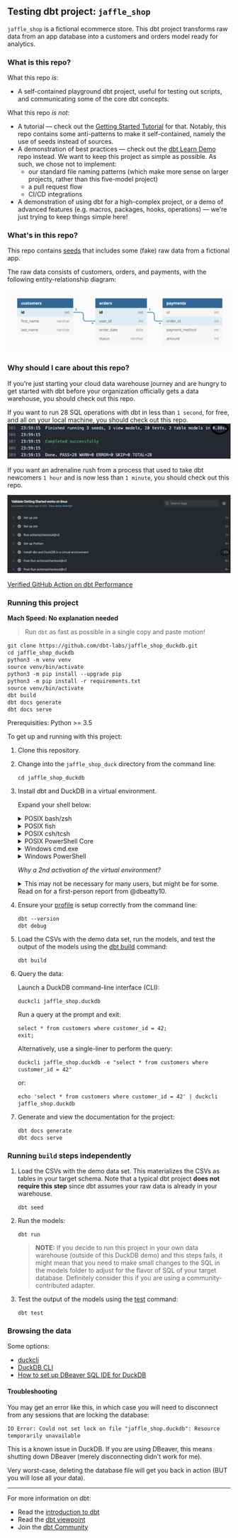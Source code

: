 ## Testing dbt project: `jaffle_shop`

`jaffle_shop` is a fictional ecommerce store. This dbt project transforms raw data from an app database into a customers and orders model ready for analytics.

### What is this repo?
What this repo _is_:
- A self-contained playground dbt project, useful for testing out scripts, and communicating some of the core dbt concepts.

What this repo _is not_:
- A tutorial — check out the [Getting Started Tutorial](https://docs.getdbt.com/tutorial/setting-up) for that. Notably, this repo contains some anti-patterns to make it self-contained, namely the use of seeds instead of sources.
- A demonstration of best practices — check out the [dbt Learn Demo](https://github.com/dbt-labs/dbt-learn-demo) repo instead. We want to keep this project as simple as possible. As such, we chose not to implement:
    - our standard file naming patterns (which make more sense on larger projects, rather than this five-model project)
    - a pull request flow
    - CI/CD integrations
- A demonstration of using dbt for a high-complex project, or a demo of advanced features (e.g. macros, packages, hooks, operations) — we're just trying to keep things simple here!

### What's in this repo?
This repo contains [seeds](https://docs.getdbt.com/docs/building-a-dbt-project/seeds) that includes some (fake) raw data from a fictional app.

The raw data consists of customers, orders, and payments, with the following entity-relationship diagram:

![Jaffle Shop ERD](/etc/jaffle_shop_erd.png)

### Why should I care about this repo?
If you're just starting your cloud data warehouse journey and are hungry to get started with dbt before your organization officially gets a data warehouse, you should check out this repo.

If you want to run 28 SQL operations with dbt in less than `1 second`, for free, and all on your local machine, you should check out this repo.
![dbt_performance](images/dbt_performance.png)

If you want an adrenaline rush from a process that used to take dbt newcomers `1 hour` and is now less than `1 minute`, you should check out this repo.

![dbt_full_deploy_commands](images/dbt_full_deploy_commands.png)

[Verified GitHub Action on dbt Performance](https://github.com/dbt-labs/jaffle_shop_duckdb/runs/7141529753?check_suite_focus=true#step:4:306)

### Running this project

**Mach Speed: No explanation needed**
> Run `dbt` as fast as possible in a single copy and paste motion!

```shell
git clone https://github.com/dbt-labs/jaffle_shop_duckdb.git
cd jaffle_shop_duckdb
python3 -m venv venv
source venv/bin/activate
python3 -m pip install --upgrade pip
python3 -m pip install -r requirements.txt
source venv/bin/activate
dbt build
dbt docs generate
dbt docs serve
```

Prerequisities: Python >= 3.5

To get up and running with this project:

1. Clone this repository.

1. Change into the `jaffle_shop_duck` directory from the command line:
    ```shell
    cd jaffle_shop_duckdb
    ```

1. Install dbt and DuckDB in a virtual environment.

    Expand your shell below:

    <details>
    <summary>POSIX bash/zsh</summary>

    ```shell
    python3 -m venv venv
    source venv/bin/activate
    venv/bin/python3 -m pip install --upgrade pip
    python3 -m pip install -r requirements.txt
    source venv/bin/activate
    ```
    </details>

    <details>
    <summary>POSIX fish</summary>

    ```shell
    python3 -m venv venv
    source venv/bin/activate.fish
    venv/bin/python3 -m pip install --upgrade pip
    python3 -m pip install -r requirements.txt
    source venv/bin/activate.fish
    ```
    </details>

    <details>
    <summary>POSIX csh/tcsh</summary>

    ```shell
    python3 -m venv venv
    source venv/bin/activate.csh
    venv/bin/python3 -m pip install --upgrade pip
    python3 -m pip install -r requirements.txt
    source venv/bin/activate.csh
    ```
    </details>

    <details>
    <summary>POSIX PowerShell Core</summary>

    ```shell
    python3 -m venv venv
    venv/bin/Activate.ps1
    venv/bin/python3 -m pip install --upgrade pip
    python3 -m pip install -r requirements.txt
    venv/bin/Activate.ps1
    ```
    </details>

    <details>
    <summary>Windows cmd.exe</summary>

    ```shell
    python -m venv venv
    venv\Scripts\activate.bat
    python -m pip install --upgrade pip
    python -m pip install -r requirements.txt
    venv\Scripts\activate.bat
    ```
    </details>

    <details>
    <summary>Windows PowerShell</summary>

    ```shell
    python -m venv venv
    venv\Scripts\Activate.ps1
    python -m pip install --upgrade pip
    python -m pip install -r requirements.txt
    venv\Scripts\Activate.ps1
    ```
    </details>

    *Why a 2nd activation of the virtual environment?*
    <details>
    <summary>This may not be necessary for many users, but might be for some. Read on for a first-person report from @dbeatty10.</summary>

    I use `zsh` as my shell on my MacBook Pro, and I use `pyenv` to manage my Python environments. I already had an alpha version of dbt Core 1.2 installed (and yet another via [pipx](https://pypa.github.io/pipx/installation/)):
    ```shell
    $ which dbt
    /Users/dbeatty/.pyenv/shims/dbt
    ```
    ```shell
    $ dbt --version
    Core:
      - installed: 1.2.0-a1
      - latest:    1.1.1    - Ahead of latest version!

    Plugins:
      - bigquery:  1.2.0a1 - Ahead of latest version!
      - snowflake: 1.2.0a1 - Ahead of latest version!
      - redshift:  1.2.0a1 - Ahead of latest version!
      - postgres:  1.2.0a1 - Ahead of latest version!
    ```

    Then I ran all the steps to create a virtual environment and install the requirements of our DuckDB-based Jaffle Shop repo:
    ```shell
    $ python3 -m venv venv
    $ source venv/bin/activate
    (venv) $ venv/bin/python3 -m pip install --upgrade pip
    (venv) $ python3 -m pip install -r requirements.txt
    ```

    Let's examine where `dbt` is installed and which version it is reporting:
    ```shell
    (venv) $ which dbt
    /Users/dbeatty/projects/jaffle_duck/venv/bin/dbt
    ```

    ```shell
    (venv) $ dbt --version
    Core:
      - installed: 1.2.0-a1
      - latest:    1.1.1    - Ahead of latest version!

    Plugins:
      - bigquery:  1.2.0a1 - Ahead of latest version!
      - snowflake: 1.2.0a1 - Ahead of latest version!
      - redshift:  1.2.0a1 - Ahead of latest version!
      - postgres:  1.2.0a1 - Ahead of latest version!
    ```

    ❌ That isn't what we expected -- something isn't right. 😢

    So let's reactivate the virtual environment and try again...
    ```shell
    (venv) $ source venv/bin/activate
    ```

    ```shell
    (venv) $ dbt --version
    Core:
      - installed: 1.1.1
      - latest:    1.1.1 - Up to date!

    Plugins:
      - postgres: 1.1.1 - Up to date!
      - duckdb:   1.1.3 - Up to date!
    ```

    ✅ This is what we want -- the 2nd reactivation worked. 😎 
    </details>

1. Ensure your [profile](https://docs.getdbt.com/reference/profiles.yml) is setup correctly from the command line:
    ```shell
    dbt --version
    dbt debug
    ```

1. Load the CSVs with the demo data set, run the models, and test the output of the models using the [dbt build](https://docs.getdbt.com/reference/commands/build) command:
    ```shell
    dbt build
    ```

1. Query the data:

    Launch a DuckDB command-line interface (CLI):
    ```shell
    duckcli jaffle_shop.duckdb
    ```

    Run a query at the prompt and exit:
    ```
    select * from customers where customer_id = 42;
    exit;
    ```

    Alternatively, use a single-liner to perform the query:
    ```shell
    duckcli jaffle_shop.duckdb -e "select * from customers where customer_id = 42"
    ```
    or:
    ```shell
    echo 'select * from customers where customer_id = 42' | duckcli jaffle_shop.duckdb
    ```

1. Generate and view the documentation for the project:
    ```shell
    dbt docs generate
    dbt docs serve
    ```

### Running `build` steps independently

1. Load the CSVs with the demo data set. This materializes the CSVs as tables in your target schema. Note that a typical dbt project **does not require this step** since dbt assumes your raw data is already in your warehouse.
    ```shell
    dbt seed
    ```

1. Run the models:
    ```shell
    dbt run
    ```

    > **NOTE:** If you decide to run this project in your own data warehouse (outside of this DuckDB demo) and this steps fails, it might mean that you need to make small changes to the SQL in the models folder to adjust for the flavor of SQL of your target database. Definitely consider this if you are using a community-contributed adapter.

1. Test the output of the models using the [test](https://docs.getdbt.com/reference/commands/test) command:
    ```shell
    dbt test
    ```

### Browsing the data
Some options:
- [duckcli](https://pypi.org/project/duckcli/)
- [DuckDB CLI](https://duckdb.org/docs/installation/?environment=cli)
- [How to set up DBeaver SQL IDE for DuckDB](https://duckdb.org/docs/guides/sql_editors/dbeaver)

#### Troubleshooting

You may get an error like this, in which case you will need to disconnect from any sessions that are locking the database:
```
IO Error: Could not set lock on file "jaffle_shop.duckdb": Resource temporarily unavailable
```

This is a known issue in DuckDB. If you are using DBeaver, this means shutting down DBeaver (merely disconnecting didn't work for me).

Very worst-case, deleting the database file will get you back in action (BUT you will lose all your data).

---
For more information on dbt:
- Read the [introduction to dbt](https://docs.getdbt.com/docs/introduction)
- Read the [dbt viewpoint](https://docs.getdbt.com/docs/about/viewpoint)
- Join the [dbt Community](http://community.getdbt.com/)